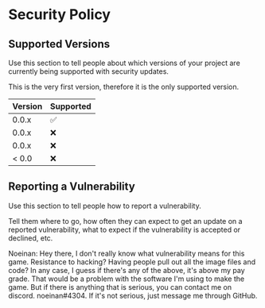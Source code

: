 # Security Policy

## Supported Versions

Use this section to tell people about which versions of your project are
currently being supported with security updates.

This is the very first version, therefore it is the only supported version. 

| Version | Supported          |
| ------- | ------------------ |
| 0.0.x   | :white_check_mark: |
| 0.0.x   | :x:                |
| 0.0.x   | :x:                |
| < 0.0   | :x:                |

## Reporting a Vulnerability

Use this section to tell people how to report a vulnerability.

Tell them where to go, how often they can expect to get an update on a
reported vulnerability, what to expect if the vulnerability is accepted or
declined, etc.

Noeinan: Hey there, I don't really know what vulnerability means for this game. 
Resistance to hacking? Having people pull out all the image files and code?
In any case, I guess if there's any of the above, it's above my pay grade.
That would be a problem with the software I'm using to make the game. 
But if there is anything that is serious, you can contact me on discord. 
noeinan#4304. If it's not serious, just message me through GitHub. 
